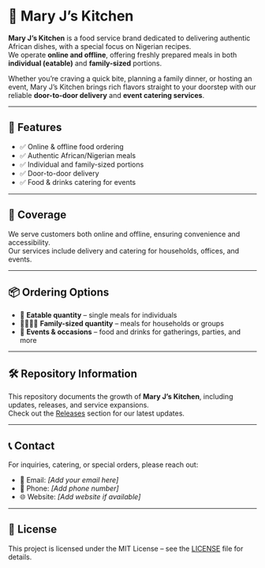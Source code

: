 # 🍲 Mary J’s Kitchen

**Mary J’s Kitchen** is a food service brand dedicated to delivering authentic African dishes, with a special focus on Nigerian recipes.  
We operate **online and offline**, offering freshly prepared meals in both **individual (eatable)** and **family-sized** portions.  

Whether you’re craving a quick bite, planning a family dinner, or hosting an event, Mary J’s Kitchen brings rich flavors straight to your doorstep with our reliable **door-to-door delivery** and **event catering services**.

---

## 🚀 Features
- ✅ Online & offline food ordering  
- ✅ Authentic African/Nigerian meals  
- ✅ Individual and family-sized portions  
- ✅ Door-to-door delivery  
- ✅ Food & drinks catering for events  

---

## 📍 Coverage
We serve customers both online and offline, ensuring convenience and accessibility.  
Our services include delivery and catering for households, offices, and events.

---

## 📦 Ordering Options
- 🍴 **Eatable quantity** – single meals for individuals  
- 👨‍👩‍👧‍👦 **Family-sized quantity** – meals for households or groups  
- 🥂 **Events & occasions** – food and drinks for gatherings, parties, and more  

---

## 🛠️ Repository Information
This repository documents the growth of **Mary J’s Kitchen**, including updates, releases, and service expansions.  
Check out the [Releases](../../releases) section for our latest updates.

---

## 📞 Contact
For inquiries, catering, or special orders, please reach out:  
- 📧 Email: *[Add your email here]*  
- 📱 Phone: *[Add phone number]*  
- 🌐 Website: *[Add website if available]*  

---

## 📌 License
This project is licensed under the MIT License – see the [LICENSE](LICENSE) file for details.
